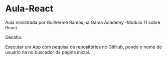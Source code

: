 # Aula-React

Aula ministrada por Guilherme Ramos,na Gama Academy -Modulo 11 sobre React. 

Desafio:

Executar um App com pequisa de repositórios no GitHub, pondo o nome do usuário na no buscador da página inicial.
